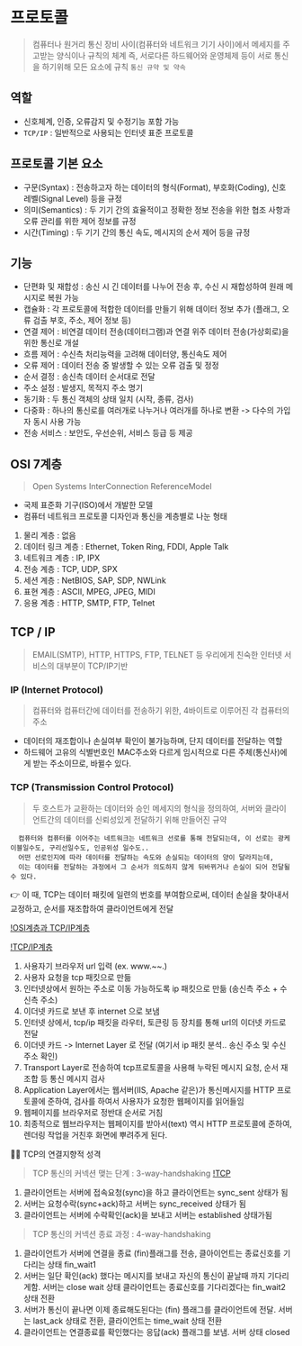 # 프로토콜
 > 컴퓨터나 원거리 통신 장비 사이(컴퓨터와 네트워크 기기 사이)에서 메세지를 주고받는 양식이나 규칙의 체계
   즉, 서로다른 하드웨어와 운영체제 등이 서로 통신을 하기위해 모든 요소에 규칙
   `통신 규약 및 약속`

## 역할
 - 신호체계, 인증, 오류감지 및 수정기능 포함 가능
 - `TCP/IP` : 일반적으로 사용되는 인터넷 표준 프로토콜

## 프로토콜 기본 요소
 - 구문(Syntax) : 전송하고자 하는 데이터의 형식(Format), 부호화(Coding), 신호 레벨(Signal Level) 등을 규정
 - 의미(Semantics) : 두 기기 간의 효율적이고 정확한 정보 전송을 위한 협조 사항과 오류 관리를 위한 제어 정보를 규정
 - 시간(Timing) : 두 기기 간의 통신 속도, 메시지의 순서 제어 등을 규정

## 기능
 - 단편화 및 재합성 : 송신 시 긴 데이터를 나누어 전송 후, 수신 시 재합성하여 원래 메시지로 복원 가능
 - 캡슐화 : 각 프로토콜에 적합한 데이터를 만들기 위해 데이터 정보 추가 (플래그, 오류 검출 부호, 주소, 제어 정보 등)
 - 연결 제어 : 비연결 데이터 전송(데이터그램)과 연결 위주 데이터 전송(가상회로)을 위한 통신로 개설
 - 흐름 제어 : 수신측 처리능력을 고려해 데이터양, 통신속도 제어
 - 오류 제어 : 데이터 전송 중 발생할 수 있는 오류 검출 및 정정
 - 순서 결정 : 송신측 데이터 순서대로 전달
 - 주소 설정 : 발생지, 목적지 주소 명기
 - 동기화 : 두 통신 객체의 상태 일치 (시작, 종류, 검사)
 - 다중화 : 하나의 통신로를 여러개로 나누거나 여러개를 하나로 변환 -> 다수의 가입자 동시 사용 가능
 - 전송 서비스 : 보안도, 우선순위, 서비스 등급 등 제공

## OSI 7계층
 > Open Systems InterConnection ReferenceModel
 - 국제 표준화 기구(ISO)에서 개발한 모델
 - 컴퓨터 네트워크 프로토콜 디자인과 통신을 계층별로 나눈 형태
 
 1. 물리 계층 : 없음
 2. 데이터 링크 계층 : Ethernet, Token Ring, FDDI, Apple Talk
 3. 네트워크 계층 : IP, IPX
 4. 전송 계층 : TCP, UDP, SPX
 5. 세션 계층 : NetBIOS, SAP, SDP, NWLink
 6. 표현 계층 : ASCII, MPEG, JPEG, MIDI
 7. 응용 계층 : HTTP, SMTP, FTP, Telnet

## TCP / IP
 >  EMAIL(SMTP), HTTP, HTTPS, FTP, TELNET 등 우리에게 친숙한 인터넷 서비스의 대부분이 TCP/IP기반

 ### IP (Internet Protocol)
   > 컴퓨터와 컴퓨터간에 데이터를 전송하기 위한, 4바이트로 이루어진 각 컴퓨터의 주소
   - 데이터의 재조합이나 손실여부 확인이 불가능하며, 단지 데이터를 전달하는 역할
   - 하드웨어 고유의 식별번호인 MAC주소와 다르게 임시적으로 다른 주체(통신사)에게 받는 주소이므로, 바뀔수 있다.

 ### TCP (Transmission Control Protocol)
   > 두 호스트가 교환하는 데이터와 승인 메세지의 형식을 정의하여, 서버와 클라이언트간의 데이터를 신뢰성있게 전달하기 위해 만들어진 규약
  ```TXT
    컴퓨터와 컴퓨터를 이어주는 네트워크는 네트워크 선로를 통해 전달되는데, 이 선로는 광케이블일수도, 구리선일수도, 인공위성 일수도..
    어떤 선로인지에 따라 데이터를 전달하는 속도와 손실되는 데이터의 양이 달라지는데, 
    이는 데이터를 전달하는 과정에서 그 순서가 의도하지 않게 뒤바뀌거나 손실이 되어 전달될 수 있다.
  ```
  👉 이 때, TCP는 데이터 패킷에 일련의 번호를 부여함으로써, 데이터 손실을 찾아내서 교정하고, 순서를 재조합하여 클라이언트에게 전달

  [!OSI계층과 TCP/IP계층](./README_images/TCP_IP_layers.png)

  [!TCP/IP계층](./README_images/TCP_IP_4layers.png)
   1. 사용자기 브라우저 url 입력 (ex. www.~~.)
   2. 사용자 요청을 tcp 패킷으로 만듦
   3. 인터넷상에서 원하는 주소로 이동 가능하도록 ip 패킷으로 만듦 (송신측 주소 + 수신측 주소)
   4. 이더넷 카드로 보낸 후 internet 으로 보냄
   5. 인터넷 상에서, tcp/ip 패킷을 라우터, 토큰링 등 장치를 통해 url의 이더넷 카드로 전달
   6. 이더넷 카드 -> Internet Layer 로 전달
       (여기서 ip 패킷 분석.. 송신 주소 및 수신 주소 확인)
   7. Transport Layer로 전송하여 tcp프로토콜을 사용해 누락된 메시지 요청, 순서 재조합 등 통신 메시지 검사
   8. Application Layer에서는 웹서버(IIS, Apache 같은)가 통신메시지를 HTTP 프로토콜에 준하여, 검사를 하여서 사용자가 요청한 웹페이지를 읽어들임
   9. 웹페이지를 브라우저로 정반대 순서로 거침
   10. 최종적으로 웹브라우저는 웹페이지를 받아서(text) 역시 HTTP 프로토콜에 준하여, 렌더링 작업을 거친후 화면에 뿌려주게 된다.

  👩‍💻 TCP의 연결지향적 성격 
   > TCP 통신의 커넥션 맺는 단계 : 3-way-handshaking
  [!TCP](./README_images/TCP_3way_handshakgin.png)
   1. 클라이언트는 서버에 접속요청(sync)을 하고 클라이언트는 sync_sent 상태가 됨
   2. 서버는 요청수락(sync+ack)하고 서버는 sync_received 상태가 됨
   3. 클라이언트는 서버에 수락확인(ack)을 보내고 서버는 established 상태가됨

   > TCP 통신의 커넥션 종료 과정 : 4-way-handshaking
   1. 클라이언트가 서버에 연결을 종료 (fin)플래그를 전송, 클아이언트는 종료신호를 기다리는 상태 fin_wait1
   2. 서버는 일단 확인(ack) 했다는 메시지를 보내고 자신의 통신이 끝날때 까지 기다리게함. 서버는 close wait 상태 클라이언트는 종료신호를 기다리겠다는 fin_wait2 상태 전환
   3. 서버가 통신이 끝나면 이제 종료해도된다는 (fin) 플래그를 클라이언트에 전달. 서버는 last_ack 상태로 전환, 클라이언트는 time_wait 상태 전환
   4. 클라이언트는 연결종료를 확인했다는 응답(ack) 플래그를 보냄. 서버 상태 closed
  
  